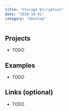 ```yaml
---
title: "Storage Encryption"
date: "2020-10-01"
category: "develop"
---
```

## Projects
- TODO

<!---
Encryptonize (https://github.com/cyber-crypt-com/encryptonize-core)
-->

## Examples
- TODO

## Links (optional)
- TODO
